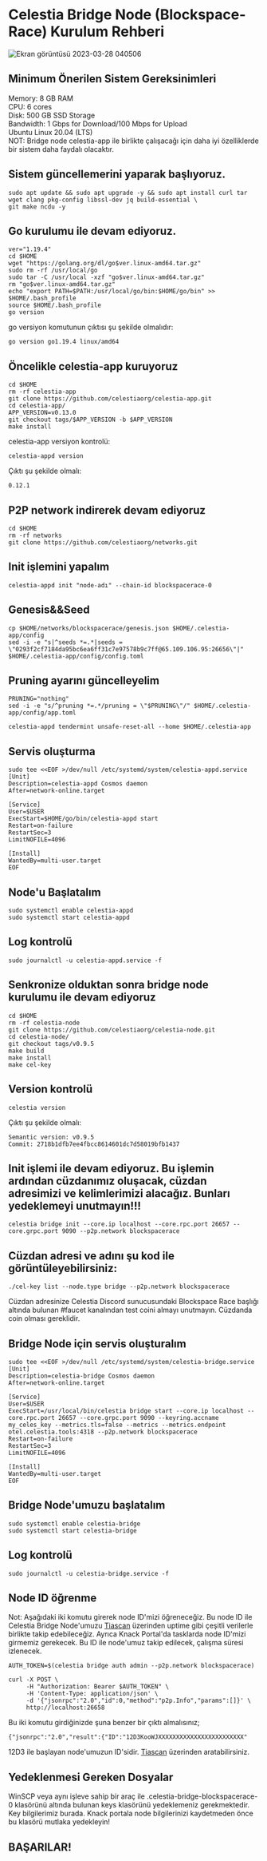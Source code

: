 # Celestia Bridge Node (Blockspace-Race) Kurulum Rehberi

![Ekran görüntüsü 2023-03-28 040506](https://user-images.githubusercontent.com/94050636/228100509-865911b0-e167-40e5-9049-7538e0017276.png)


## Minimum Önerilen Sistem Gereksinimleri

Memory: 8 GB RAM <br/>
CPU: 6 cores <br/>
Disk: 500 GB SSD Storage <br/>
Bandwidth: 1 Gbps for Download/100 Mbps for Upload <br/>
Ubuntu Linux 20.04 (LTS) <br/>
NOT: Bridge node celestia-app ile birlikte çalışacağı için daha iyi özelliklerde bir sistem daha faydalı olacaktır. <br/>


## Sistem güncellemerini yaparak başlıyoruz.

```
sudo apt update && sudo apt upgrade -y && sudo apt install curl tar wget clang pkg-config libssl-dev jq build-essential \
git make ncdu -y
```

## Go kurulumu ile devam ediyoruz.

```
ver="1.19.4"
cd $HOME
wget "https://golang.org/dl/go$ver.linux-amd64.tar.gz"
sudo rm -rf /usr/local/go
sudo tar -C /usr/local -xzf "go$ver.linux-amd64.tar.gz"
rm "go$ver.linux-amd64.tar.gz"
echo "export PATH=$PATH:/usr/local/go/bin:$HOME/go/bin" >> $HOME/.bash_profile
source $HOME/.bash_profile
go version
```

go versiyon komutunun çıktısı şu şekilde olmalıdır:

```
go version go1.19.4 linux/amd64
```

## Öncelikle celestia-app kuruyoruz

```
cd $HOME 
rm -rf celestia-app 
git clone https://github.com/celestiaorg/celestia-app.git 
cd celestia-app/ 
APP_VERSION=v0.13.0
git checkout tags/$APP_VERSION -b $APP_VERSION
make install
```

celestia-app versiyon kontrolü:

```
celestia-appd version
```

Çıktı şu şekilde olmalı:

```
0.12.1
```

## P2P network indirerek devam ediyoruz

```
cd $HOME
rm -rf networks
git clone https://github.com/celestiaorg/networks.git
```

## Init işlemini yapalım

```
celestia-appd init "node-adı" --chain-id blockspacerace-0
```

## Genesis&&Seed

```
cp $HOME/networks/blockspacerace/genesis.json $HOME/.celestia-app/config
sed -i -e "s|^seeds *=.*|seeds = \"0293f2cf7184da95bc6ea6ff31c7e97578b9c7ff@65.109.106.95:26656\"|" $HOME/.celestia-app/config/config.toml
```

## Pruning ayarını güncelleyelim

```
PRUNING="nothing"
sed -i -e "s/^pruning *=.*/pruning = \"$PRUNING\"/" $HOME/.celestia-app/config/app.toml
```

```
celestia-appd tendermint unsafe-reset-all --home $HOME/.celestia-app
```

## Servis oluşturma

```
sudo tee <<EOF >/dev/null /etc/systemd/system/celestia-appd.service
[Unit]
Description=celestia-appd Cosmos daemon
After=network-online.target

[Service]
User=$USER
ExecStart=$HOME/go/bin/celestia-appd start
Restart=on-failure
RestartSec=3
LimitNOFILE=4096

[Install]
WantedBy=multi-user.target
EOF
```

## Node'u Başlatalım

```
sudo systemctl enable celestia-appd
sudo systemctl start celestia-appd
```

## Log kontrolü

```
sudo journalctl -u celestia-appd.service -f
```

## Senkronize olduktan sonra bridge node kurulumu ile devam ediyoruz

```
cd $HOME
rm -rf celestia-node
git clone https://github.com/celestiaorg/celestia-node.git
cd celestia-node/
git checkout tags/v0.9.5
make build
make install
make cel-key
```

## Version kontrolü

```
celestia version
```

Çıktı şu şekilde olmalı:

```
Semantic version: v0.9.5 
Commit: 2718b1dfb7ee4fbcc8614601dc7d58019bfb1437
```

## Init işlemi ile devam ediyoruz. Bu işlemin ardından cüzdanımız oluşacak, cüzdan adresimizi ve kelimlerimizi alacağız. Bunları yedeklemeyi unutmayın!!!

```
celestia bridge init --core.ip localhost --core.rpc.port 26657 --core.grpc.port 9090 --p2p.network blockspacerace
```

## Cüzdan adresi ve adını şu kod ile görüntüleyebilirsiniz:

```
./cel-key list --node.type bridge --p2p.network blockspacerace
```

Cüzdan adresinize Celestia Discord sunucusundaki Blockspace Race başlığı altında bulunan #faucet kanalından test coini almayı unutmayın. Cüzdanda coin olması gereklidir.

## Bridge Node için servis oluşturalım

```
sudo tee <<EOF >/dev/null /etc/systemd/system/celestia-bridge.service
[Unit]
Description=celestia-bridge Cosmos daemon
After=network-online.target

[Service]
User=$USER
ExecStart=/usr/local/bin/celestia bridge start --core.ip localhost --core.rpc.port 26657 --core.grpc.port 9090 --keyring.accname my_celes_key --metrics.tls=false --metrics --metrics.endpoint otel.celestia.tools:4318 --p2p.network blockspacerace
Restart=on-failure
RestartSec=3
LimitNOFILE=4096

[Install]
WantedBy=multi-user.target
EOF
```

## Bridge Node'umuzu başlatalım

```
sudo systemctl enable celestia-bridge
sudo systemctl start celestia-bridge
```

## Log kontrolü

```
sudo journalctl -u celestia-bridge.service -f
```

## Node ID öğrenme

Not: Aşağıdaki iki komutu girerek node ID'mizi öğreneceğiz. Bu node ID ile Celestia Bridge Node'umuzu [Tiascan](https://tiascan.com/bridge-nodes) üzerinden uptime gibi çeşitli verilerle birlikte takip edebileceğiz. Ayrıca Knack Portal'da tasklarda node ID'mizi girmemiz gerekecek. Bu ID ile node'umuz takip edilecek, çalışma süresi izlenecek.

```
AUTH_TOKEN=$(celestia bridge auth admin --p2p.network blockspacerace)

curl -X POST \
     -H "Authorization: Bearer $AUTH_TOKEN" \
     -H 'Content-Type: application/json' \
     -d '{"jsonrpc":"2.0","id":0,"method":"p2p.Info","params":[]}' \
     http://localhost:26658
```

Bu iki komutu girdiğinizde şuna benzer bir çıktı almalısınız;

```
{"jsonrpc":"2.0","result":{"ID":"12D3KooWJXXXXXXXXXXXXXXXXXXXXXXXX"
```

12D3 ile başlayan node'umuzun ID'sidir. [Tiascan](https://tiascan.com/bridge-nodes) üzerinden aratabilirsiniz.

## Yedeklenmesi Gereken Dosyalar

WinSCP veya aynı işleve sahip bir araç ile .celestia-bridge-blockspacerace-0 klasörünü altında bulunan keys klasörünü yedeklemeniz gerekmektedir. Key bilgilerimiz burada. Knack portala node bilgilerinizi kaydetmeden önce bu klasörü mutlaka yedekleyin!

## BAŞARILAR!
